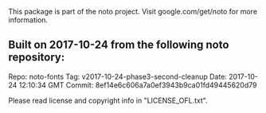 This package is part of the noto project.  Visit
google.com/get/noto for more information.

Built on 2017-10-24 from the following noto repository:
-----
Repo: noto-fonts
Tag: v2017-10-24-phase3-second-cleanup
Date: 2017-10-24 12:10:34 GMT
Commit: 8ef14e6c606a7a0ef3943b9ca01fd49445620d79

Please read license and copyright info in "LICENSE_OFL.txt".